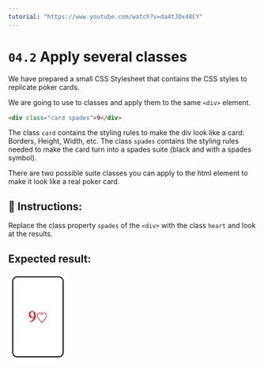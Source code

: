 ```yaml
---
tutorial: "https://www.youtube.com/watch?v=da4tJDx48CY"
---
```


# `04.2` Apply several classes

We have prepared a small CSS Stylesheet that contains the CSS styles to replicate poker cards.

We are going to use to classes and apply them to the same `<div>` element.

```html
<div class="card spades">9</div>
```

The class `card` contains the styling rules to make the div look like a card: Borders, Height, Width, etc.
The class `spades` contains the styling rules needed to make the card turn into a spades suite (black and with a spades symbol).

There are two possible suite classes you can apply to the html element to make it look like a real poker card.

## 📝 Instructions:

Replace the class property `spades` of the `<div>` with the class `heart` and look at the results.


## Expected result:

![Poker Card Heart](../../assets/04.2-1.png?raw=true)
